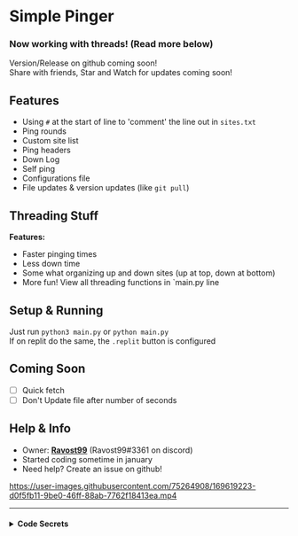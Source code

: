 # Simple Pinger
### Now working with threads! (Read more below)

Version/Release on github coming soon!<br>
Share with friends, Star and Watch for updates coming soon!

## Features
- Using `#` at the start of line to 'comment' the line out in `sites.txt`
- Ping rounds
- Custom site list
- Ping headers
- Down Log
- Self ping
- Configurations file
- File updates & version updates (like `git pull`)

## Threading Stuff
**Features:**
- Faster pinging times
- Less down time
- Some what organizing up and down sites (up at top, down at bottom)
- More fun!
View all threading functions in `main.py line

## Setup & Running
Just run `python3 main.py` 
or `python main.py`<br>
If on replit do the same, the `.replit` button is configured


## Coming Soon
- [ ] Quick fetch
- [ ] Don't Update file after number of seconds

## Help & Info
- Owner: **[Ravost99](https://github.com/Ravost99)** (Ravost99#3361 on discord)
- Started coding sometime in january
- Need help? Create an issue on github!

https://user-images.githubusercontent.com/75264908/169619223-d0f5fb11-9be0-46ff-88ab-7762f18413ea.mp4

------


<h4>
<details>
  <summary>Code Secrets</summary>

  If you add `debug = True` in `config.py`<br>then you can access some kinda broken features!
  <ul>
    <li>Disable Automatic version updates (view old versions)</li>
    <li>Have some fun with colors in console</li>
    <li>And more coming soon!</li>
  </ul>
</details></h4>
